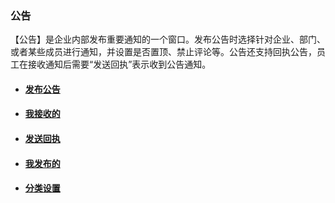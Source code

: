 ### 公告

【公告】是企业内部发布重要通知的一个窗口。发布公告时选择针对企业、部门、或者某些成员进行通知，并设置是否置顶、禁止评论等。公告还支持回执公告，员工在接收通知后需要“发送回执”表示收到公告通知。

* #### [发布公告](/yong-hu-zhi-nan/yong-hu-shou-ce/gong-gao/fa-bu-gong-gao.md)
* #### [我接收的](/yong-hu-zhi-nan/yong-hu-shou-ce/gong-gao/wo-jie-shou-de.md)
* #### [发送回执](/yong-hu-zhi-nan/yong-hu-shou-ce/gong-gao/fa-song-hui-zhi.md)
* #### [我发布的](/yong-hu-zhi-nan/yong-hu-shou-ce/gong-gao/wo-fa-bu-de.md)
* #### [分类设置](/yong-hu-zhi-nan/yong-hu-shou-ce/gong-gao/fen-lei-she-zhi.md)



